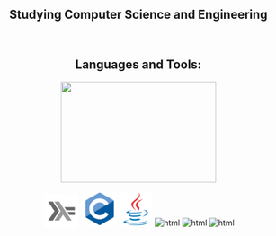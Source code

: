 <div align="center">

## Studying Computer Science and Engineering
  
<br>

##  Languages and Tools:

<p align="center">
  <img width="276" height="180" src="https://github-readme-stats.vercel.app/api/top-langs/?username=JoaoRod03&theme=highcontrast&show_icons=true&hide_border=false&layout=compact">
</p>


<p align="center">
<img src="https://raw.githubusercontent.com/github/explore/80688e429a7d4ef2fca1e82350fe8e3517d3494d/topics/haskell/haskell.png" alt="Haskell" height="60" style="vertical-align:top; margin:4px"> 
<img src="https://raw.githubusercontent.com/devicons/devicon/master/icons/c/c-original.svg" alt="c" width="60" height="60"/>
<img src="https://raw.githubusercontent.com/devicons/devicon/master/icons/java/java-original.svg" alt="java" width="60" height="60"/>
<img src="https://upload.wikimedia.org/wikipedia/commons/6/61/HTML5_logo_and_wordmark.svg" alt="html" width="60" height="60"/> 
<img src="https://upload.wikimedia.org/wikipedia/commons/d/d5/CSS3_logo_and_wordmark.svg" alt="html" width="60" height="60"/>
<img src="https://symbols.getvecta.com/stencil_28/61_sql-database-generic.90b41636a8.svg" alt="html" width="60" height="60"/>
</p>
</div>
